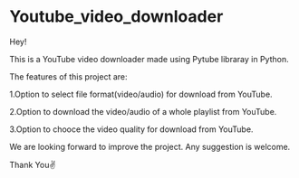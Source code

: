# Youtube_video_downloader
Hey!

This is a YouTube video downloader made using Pytube libraray in Python.

The features of this project are:

1.Option to select file format(video/audio) for download from YouTube.

2.Option to download the video/audio of a whole playlist from YouTube.

3.Option to chooce the video quality for download from YouTube.

We are looking forward to improve the project. Any suggestion is welcome.

Thank You✌ 


